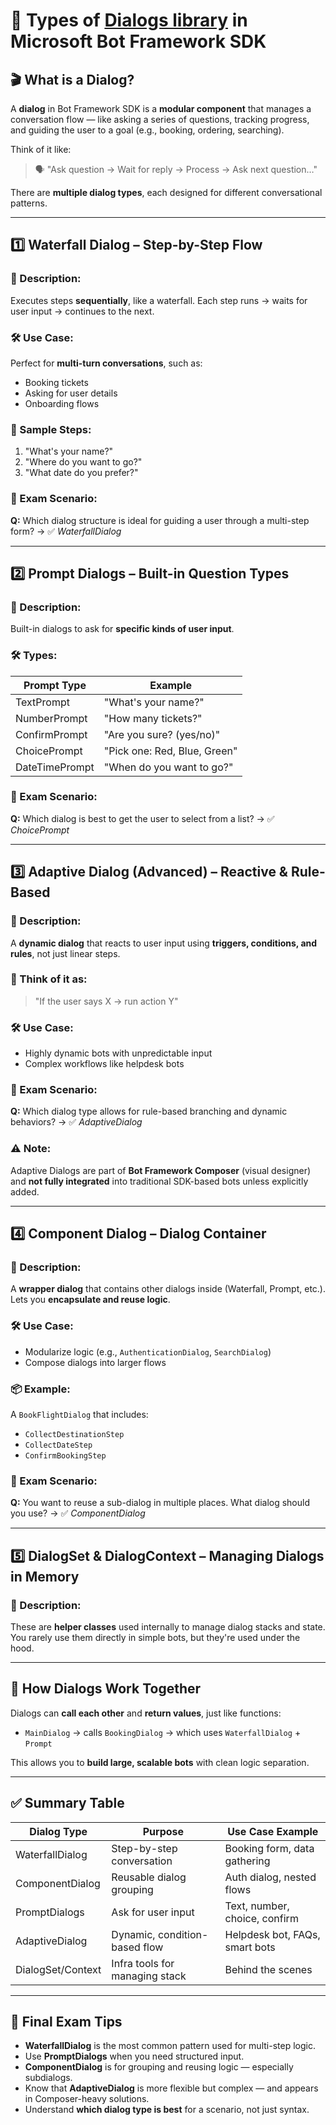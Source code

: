 # 🧱 Types of [Dialogs library](https://learn.microsoft.com/en-us/azure/bot-service/bot-builder-concept-dialog?view=azure-bot-service-4.0) in Microsoft Bot Framework SDK

## 🎬 What is a Dialog?

A **dialog** in Bot Framework SDK is a **modular component** that manages a conversation flow — like asking a series of questions, tracking progress, and guiding the user to a goal (e.g., booking, ordering, searching).

Think of it like:

> 🗣️ "Ask question → Wait for reply → Process → Ask next question…"

There are **multiple dialog types**, each designed for different conversational patterns.

---

## 1️⃣ **Waterfall Dialog** – Step-by-Step Flow

### 📌 Description:

Executes steps **sequentially**, like a waterfall.
Each step runs → waits for user input → continues to the next.

### 🛠️ Use Case:

Perfect for **multi-turn conversations**, such as:

- Booking tickets
- Asking for user details
- Onboarding flows

### 🧠 Sample Steps:

1. "What's your name?"
2. "Where do you want to go?"
3. "What date do you prefer?"

### 🧪 Exam Scenario:

**Q:** Which dialog structure is ideal for guiding a user through a multi-step form?
→ ✅ _WaterfallDialog_

---

## 2️⃣ **Prompt Dialogs** – Built-in Question Types

### 📌 Description:

Built-in dialogs to ask for **specific kinds of user input**.

### 🛠️ Types:

| Prompt Type    | Example                      |
| -------------- | ---------------------------- |
| TextPrompt     | "What's your name?"          |
| NumberPrompt   | "How many tickets?"          |
| ConfirmPrompt  | "Are you sure? (yes/no)"     |
| ChoicePrompt   | "Pick one: Red, Blue, Green" |
| DateTimePrompt | "When do you want to go?"    |

### 🧪 Exam Scenario:

**Q:** Which dialog is best to get the user to select from a list?
→ ✅ _ChoicePrompt_

---

## 3️⃣ **Adaptive Dialog (Advanced)** – Reactive & Rule-Based

### 📌 Description:

A **dynamic dialog** that reacts to user input using **triggers, conditions, and rules**, not just linear steps.

### 🧠 Think of it as:

> "If the user says X → run action Y"

### 🛠️ Use Case:

- Highly dynamic bots with unpredictable input
- Complex workflows like helpdesk bots

### 🧪 Exam Scenario:

**Q:** Which dialog type allows for rule-based branching and dynamic behaviors?
→ ✅ _AdaptiveDialog_

### ⚠️ Note:

Adaptive Dialogs are part of **Bot Framework Composer** (visual designer) and **not fully integrated** into traditional SDK-based bots unless explicitly added.

---

## 4️⃣ **Component Dialog** – Dialog Container

### 📌 Description:

A **wrapper dialog** that contains other dialogs inside (Waterfall, Prompt, etc.).
Lets you **encapsulate and reuse logic**.

### 🛠️ Use Case:

- Modularize logic (e.g., `AuthenticationDialog`, `SearchDialog`)
- Compose dialogs into larger flows

### 📦 Example:

A `BookFlightDialog` that includes:

- `CollectDestinationStep`
- `CollectDateStep`
- `ConfirmBookingStep`

### 🧪 Exam Scenario:

**Q:** You want to reuse a sub-dialog in multiple places. What dialog should you use?
→ ✅ _ComponentDialog_

---

## 5️⃣ **DialogSet & DialogContext** – Managing Dialogs in Memory

### 📌 Description:

These are **helper classes** used internally to manage dialog stacks and state.
You rarely use them directly in simple bots, but they're used under the hood.

---

## 🤔 How Dialogs Work Together

Dialogs can **call each other** and **return values**, just like functions:

- `MainDialog` → calls `BookingDialog` → which uses `WaterfallDialog` + `Prompt`

This allows you to **build large, scalable bots** with clean logic separation.

---

## ✅ Summary Table

| Dialog Type       | Purpose                        | Use Case Example               |
| ----------------- | ------------------------------ | ------------------------------ |
| WaterfallDialog   | Step-by-step conversation      | Booking form, data gathering   |
| ComponentDialog   | Reusable dialog grouping       | Auth dialog, nested flows      |
| PromptDialogs     | Ask for user input             | Text, number, choice, confirm  |
| AdaptiveDialog    | Dynamic, condition-based flow  | Helpdesk bot, FAQs, smart bots |
| DialogSet/Context | Infra tools for managing stack | Behind the scenes              |

---

## 🧠 Final Exam Tips

- **WaterfallDialog** is the most common pattern used for multi-step logic.
- Use **PromptDialogs** when you need structured input.
- **ComponentDialog** is for grouping and reusing logic — especially subdialogs.
- Know that **AdaptiveDialog** is more flexible but complex — and appears in Composer-heavy solutions.
- Understand **which dialog type is best** for a scenario, not just syntax.

